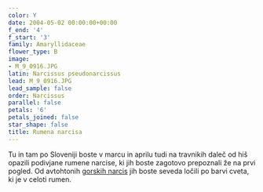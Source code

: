 ```yaml
---
color: Y
date: 2004-05-02 00:00:00+00:00
f_end: '4'
f_start: '3'
family: Amaryllidaceae
flower_type: B
image:
- M_9_0916.JPG
latin: Narcissus pseudonarcissus
lead: M_9_0916.JPG
lead_sample: false
order: Narcissus
parallel: false
petals: '6'
petals_joined: false
star_shape: false
title: Rumena narcisa
---
```

Tu in tam po Sloveniji boste v marcu in aprilu tudi na travnikih daleč od hiš opazili podivjane rumene narcise, ki jih boste zagotovo prepoznali že na prvi pogled. Od avtohtonih [gorskih narcis](../narcissuspoeticusradiiflorus/) jih boste seveda ločili po barvi cveta, ki je v celoti rumen.
